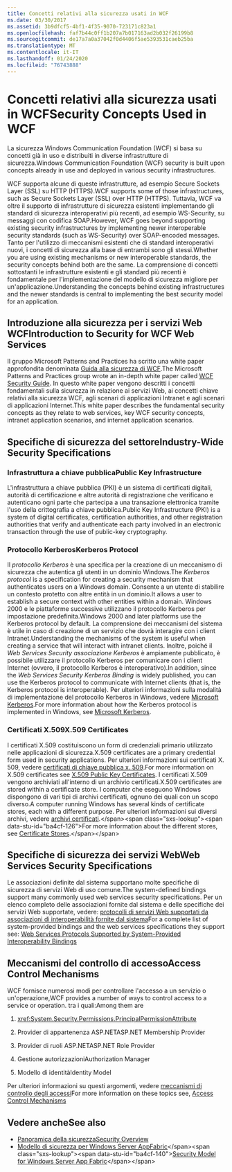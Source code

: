 ```yaml
---
title: Concetti relativi alla sicurezza usati in WCF
ms.date: 03/30/2017
ms.assetid: 3b9dfcf5-4bf1-4f35-9070-723171c823a1
ms.openlocfilehash: faf7b44c0ff1b207a7b017163ad2b032f26199b8
ms.sourcegitcommit: de17a7a0a37042f0d4406f5ae5393531caeb25ba
ms.translationtype: MT
ms.contentlocale: it-IT
ms.lasthandoff: 01/24/2020
ms.locfileid: "76743888"
---
```

# <a name="security-concepts-used-in-wcf"></a><span data-ttu-id="ba4cf-102">Concetti relativi alla sicurezza usati in WCF</span><span class="sxs-lookup"><span data-stu-id="ba4cf-102">Security Concepts Used in WCF</span></span>
<span data-ttu-id="ba4cf-103">La sicurezza Windows Communication Foundation (WCF) si basa su concetti già in uso e distribuiti in diverse infrastrutture di sicurezza.</span><span class="sxs-lookup"><span data-stu-id="ba4cf-103">Windows Communication Foundation (WCF) security is built upon concepts already in use and deployed in various security infrastructures.</span></span>  
  
 <span data-ttu-id="ba4cf-104">WCF supporta alcune di queste infrastrutture, ad esempio Secure Sockets Layer (SSL) su HTTP (HTTPS).</span><span class="sxs-lookup"><span data-stu-id="ba4cf-104">WCF supports some of those infrastructures, such as Secure Sockets Layer (SSL) over HTTP (HTTPS).</span></span> <span data-ttu-id="ba4cf-105">Tuttavia, WCF va oltre il supporto di infrastrutture di sicurezza esistenti implementando gli standard di sicurezza interoperativi più recenti, ad esempio WS-Security, su messaggi con codifica SOAP.</span><span class="sxs-lookup"><span data-stu-id="ba4cf-105">However, WCF goes beyond supporting existing security infrastructures by implementing newer interoperable security standards (such as WS-Security) over SOAP-encoded messages.</span></span> <span data-ttu-id="ba4cf-106">Tanto per l'utilizzo di meccanismi esistenti che di standard interoperativi nuovi, i concetti di sicurezza alla base di entrambi sono gli stessi.</span><span class="sxs-lookup"><span data-stu-id="ba4cf-106">Whether you are using existing mechanisms or new interoperable standards, the security concepts behind both are the same.</span></span> <span data-ttu-id="ba4cf-107">La comprensione di concetti sottostanti le infrastrutture esistenti e gli standard più recenti è fondamentale per l'implementazione del modello di sicurezza migliore per un'applicazione.</span><span class="sxs-lookup"><span data-stu-id="ba4cf-107">Understanding the concepts behind existing infrastructures and the newer standards is central to implementing the best security model for an application.</span></span>  
  
## <a name="introduction-to-security-for-wcf-web-services"></a><span data-ttu-id="ba4cf-108">Introduzione alla sicurezza per i servizi Web WCF</span><span class="sxs-lookup"><span data-stu-id="ba4cf-108">Introduction to Security for WCF Web Services</span></span>  

<span data-ttu-id="ba4cf-109">Il gruppo Microsoft Patterns and Practices ha scritto una white paper approfondita denominata [Guida alla sicurezza di WCF](https://archive.codeplex.com/?p=wcfsecurityguide).</span><span class="sxs-lookup"><span data-stu-id="ba4cf-109">The Microsoft Patterns and Practices group wrote an in-depth white paper called [WCF Security Guide](https://archive.codeplex.com/?p=wcfsecurityguide).</span></span> <span data-ttu-id="ba4cf-110">In questo white paper vengono descritti i concetti fondamentali sulla sicurezza in relazione ai servizi Web, ai concetti chiave relativi alla sicurezza WCF, agli scenari di applicazioni Intranet e agli scenari di applicazioni Internet.</span><span class="sxs-lookup"><span data-stu-id="ba4cf-110">This white paper describes the fundamental security concepts as they relate to web services, key WCF security concepts, intranet application scenarios, and internet application scenarios.</span></span>  
  
## <a name="industry-wide-security-specifications"></a><span data-ttu-id="ba4cf-111">Specifiche di sicurezza del settore</span><span class="sxs-lookup"><span data-stu-id="ba4cf-111">Industry-Wide Security Specifications</span></span>  
  
### <a name="public-key-infrastructure"></a><span data-ttu-id="ba4cf-112">Infrastruttura a chiave pubblica</span><span class="sxs-lookup"><span data-stu-id="ba4cf-112">Public Key Infrastructure</span></span>  

<span data-ttu-id="ba4cf-113">L'infrastruttura a chiave pubblica (PKI) è un sistema di certificati digitali, autorità di certificazione e altre autorità di registrazione che verificano e autenticano ogni parte che partecipa a una transazione elettronica tramite l'uso della crittografia a chiave pubblica.</span><span class="sxs-lookup"><span data-stu-id="ba4cf-113">Public Key Infrastructure (PKI) is a system of digital certificates, certification authorities, and other registration authorities that verify and authenticate each party involved in an electronic transaction through the use of public-key cryptography.</span></span>
  
### <a name="kerberos-protocol"></a><span data-ttu-id="ba4cf-114">Protocollo Kerberos</span><span class="sxs-lookup"><span data-stu-id="ba4cf-114">Kerberos Protocol</span></span>  
 <span data-ttu-id="ba4cf-115">Il *protocollo Kerberos* è una specifica per la creazione di un meccanismo di sicurezza che autentica gli utenti in un dominio Windows.</span><span class="sxs-lookup"><span data-stu-id="ba4cf-115">The *Kerberos protocol* is a specification for creating a security mechanism that authenticates users on a Windows domain.</span></span> <span data-ttu-id="ba4cf-116">Consente a un utente di stabilire un contesto protetto con altre entità in un dominio.</span><span class="sxs-lookup"><span data-stu-id="ba4cf-116">It allows a user to establish a secure context with other entities within a domain.</span></span> <span data-ttu-id="ba4cf-117">Windows 2000 e le piattaforme successive utilizzano il protocollo Kerberos per impostazione predefinita.</span><span class="sxs-lookup"><span data-stu-id="ba4cf-117">Windows 2000 and later platforms use the Kerberos protocol by default.</span></span> <span data-ttu-id="ba4cf-118">La comprensione dei meccanismi del sistema è utile in caso di creazione di un servizio che dovrà interagire con i client Intranet.</span><span class="sxs-lookup"><span data-stu-id="ba4cf-118">Understanding the mechanisms of the system is useful when creating a service that will interact with intranet clients.</span></span> <span data-ttu-id="ba4cf-119">Inoltre, poiché il *Web Services Security associazione Kerberos* è ampiamente pubblicato, è possibile utilizzare il protocollo Kerberos per comunicare con i client Internet (ovvero, il protocollo Kerberos è interoperativo).</span><span class="sxs-lookup"><span data-stu-id="ba4cf-119">In addition, since the *Web Services Security Kerberos Binding* is widely published, you can use the Kerberos protocol to communicate with Internet clients (that is, the Kerberos protocol is interoperable).</span></span> <span data-ttu-id="ba4cf-120">Per ulteriori informazioni sulla modalità di implementazione del protocollo Kerberos in Windows, vedere [Microsoft Kerberos](/windows/win32/secauthn/microsoft-kerberos).</span><span class="sxs-lookup"><span data-stu-id="ba4cf-120">For more information about how the Kerberos protocol is implemented in Windows, see  [Microsoft Kerberos](/windows/win32/secauthn/microsoft-kerberos).</span></span>  
  
### <a name="x509-certificates"></a><span data-ttu-id="ba4cf-121">Certificati X.509</span><span class="sxs-lookup"><span data-stu-id="ba4cf-121">X.509 Certificates</span></span>  
 <span data-ttu-id="ba4cf-122">I certificati X.509 costituiscono un form di credenziali primario utilizzato nelle applicazioni di sicurezza.</span><span class="sxs-lookup"><span data-stu-id="ba4cf-122">X.509 certificates are a primary credential form used in security applications.</span></span> <span data-ttu-id="ba4cf-123">Per ulteriori informazioni sui certificati X. 509, vedere [certificati di chiave pubblica x. 509](/windows/win32/seccertenroll/about-x-509-public-key-certificates).</span><span class="sxs-lookup"><span data-stu-id="ba4cf-123">For more information on X.509 certificates see [X.509 Public Key Certificates](/windows/win32/seccertenroll/about-x-509-public-key-certificates).</span></span> <span data-ttu-id="ba4cf-124">I certificati X.509 vengono archiviati all'interno di un archivio certificati.</span><span class="sxs-lookup"><span data-stu-id="ba4cf-124">X.509 certificates are stored within a certificate store.</span></span> <span data-ttu-id="ba4cf-125">I computer che eseguono Windows dispongono di vari tipi di archivi certificati, ognuno dei quali con un scopo diverso.</span><span class="sxs-lookup"><span data-stu-id="ba4cf-125">A computer running Windows has several kinds of certificate stores, each with a different purpose.</span></span> <span data-ttu-id="ba4cf-126">Per ulteriori informazioni sui diversi archivi, vedere [archivi certificati](https://docs.microsoft.com/previous-versions/windows/it-pro/windows-server-2003/cc757138(v=ws.10)).</span><span class="sxs-lookup"><span data-stu-id="ba4cf-126">For more information about the different stores, see [Certificate Stores](https://docs.microsoft.com/previous-versions/windows/it-pro/windows-server-2003/cc757138(v=ws.10)).</span></span>  
  
## <a name="web-services-security-specifications"></a><span data-ttu-id="ba4cf-127">Specifiche di sicurezza dei servizi Web</span><span class="sxs-lookup"><span data-stu-id="ba4cf-127">Web Services Security Specifications</span></span>  
 <span data-ttu-id="ba4cf-128">Le associazioni definite dal sistema supportano molte specifiche di sicurezza di servizi Web di uso comune.</span><span class="sxs-lookup"><span data-stu-id="ba4cf-128">The system-defined bindings support many commonly used web services security specifications.</span></span> <span data-ttu-id="ba4cf-129">Per un elenco completo delle associazioni fornite dal sistema e delle specifiche dei servizi Web supportate, vedere: [protocolli di servizi Web supportati da associazioni di interoperabilità fornite dal sistema](../../../../docs/framework/wcf/feature-details/web-services-protocols-supported-by-system-provided-interoperability-bindings.md)</span><span class="sxs-lookup"><span data-stu-id="ba4cf-129">For a complete list of system-provided bindings and the web services specifications they support see: [Web Services Protocols Supported by System-Provided Interoperability Bindings](../../../../docs/framework/wcf/feature-details/web-services-protocols-supported-by-system-provided-interoperability-bindings.md)</span></span>  
  
## <a name="access-control-mechanisms"></a><span data-ttu-id="ba4cf-130">Meccanismi del controllo di accesso</span><span class="sxs-lookup"><span data-stu-id="ba4cf-130">Access Control Mechanisms</span></span>  
 <span data-ttu-id="ba4cf-131">WCF fornisce numerosi modi per controllare l'accesso a un servizio o un'operazione,</span><span class="sxs-lookup"><span data-stu-id="ba4cf-131">WCF provides a number of ways to control access to a service or operation.</span></span> <span data-ttu-id="ba4cf-132">tra i quali:</span><span class="sxs-lookup"><span data-stu-id="ba4cf-132">Among them are</span></span>  
  
1. <xref:System.Security.Permissions.PrincipalPermissionAttribute>  
  
2. <span data-ttu-id="ba4cf-133">Provider di appartenenza ASP.NET</span><span class="sxs-lookup"><span data-stu-id="ba4cf-133">ASP.NET Membership Provider</span></span>  
  
3. <span data-ttu-id="ba4cf-134">Provider di ruoli ASP.NET</span><span class="sxs-lookup"><span data-stu-id="ba4cf-134">ASP.NET Role Provider</span></span>  
  
4. <span data-ttu-id="ba4cf-135">Gestione autorizzazioni</span><span class="sxs-lookup"><span data-stu-id="ba4cf-135">Authorization Manager</span></span>  
  
5. <span data-ttu-id="ba4cf-136">Modello di identità</span><span class="sxs-lookup"><span data-stu-id="ba4cf-136">Identity Model</span></span>  
  
 <span data-ttu-id="ba4cf-137">Per ulteriori informazioni su questi argomenti, vedere [meccanismi di controllo degli accessi](../../../../docs/framework/wcf/feature-details/access-control-mechanisms.md)</span><span class="sxs-lookup"><span data-stu-id="ba4cf-137">For more information on these topics see, [Access Control Mechanisms](../../../../docs/framework/wcf/feature-details/access-control-mechanisms.md)</span></span>  
  
## <a name="see-also"></a><span data-ttu-id="ba4cf-138">Vedere anche</span><span class="sxs-lookup"><span data-stu-id="ba4cf-138">See also</span></span>

- [<span data-ttu-id="ba4cf-139">Panoramica della sicurezza</span><span class="sxs-lookup"><span data-stu-id="ba4cf-139">Security Overview</span></span>](../../../../docs/framework/wcf/feature-details/security-overview.md)
- <span data-ttu-id="ba4cf-140">[Modello di sicurezza per Windows Server AppFabric](https://docs.microsoft.com/previous-versions/appfabric/ee677202(v=azure.10))</span><span class="sxs-lookup"><span data-stu-id="ba4cf-140">[Security Model for Windows Server App Fabric](https://docs.microsoft.com/previous-versions/appfabric/ee677202(v=azure.10))</span></span>
